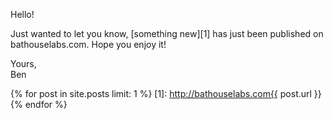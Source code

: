 ---
---
Hello!
        
Just wanted to let you know, [something new][1] has just been published on bathouselabs.com. Hope you enjoy it!

Yours,<br />
Ben

{% for post in site.posts limit: 1 %}
[1]: http://bathouselabs.com{{ post.url }}
{% endfor %}

